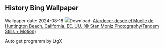 ## History Bing Wallpaper
Wallpaper date: 2024-08-18
![](https://www.bing.com/th?id=OHR.HuntingtonBeach_ES-ES7631067128_UHD.jpg&w=1000)Download: [Atardecer desde el Muelle de Huntington Beach, California, EE. UU. (© Stan Moniz Photography/Tandem Stills + Motion)](https://www.bing.com/th?id=OHR.HuntingtonBeach_ES-ES7631067128_UHD.jpg)

Auto get programm by LtgX
